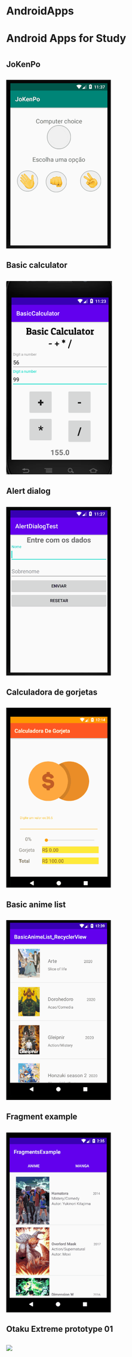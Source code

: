 # AndroidApps
# **Android Apps for Study** <h1>

## **JoKenPo** <h2>
![](https://github.com/Lekrieg/AndroidApps/blob/master/gifs/JoKenPoExample.gif)

## **Basic calculator** <h2>
![](https://github.com/Lekrieg/AndroidApps/blob/master/gifs/BasicCalculatorExample.PNG)

## **Alert dialog** <h2>
![](https://github.com/Lekrieg/AndroidApps/blob/master/gifs/AlertDialogTextExample.gif)

## **Calculadora de gorjetas** <h2>
![](https://github.com/Lekrieg/AndroidApps/blob/master/gifs/CalculadoraGorjeta.gif)

## **Basic anime list** <h2>
![](https://github.com/Lekrieg/AndroidApps/blob/master/gifs/BasicAnimeList.gif)

## **Fragment example** <h2>
![](https://github.com/Lekrieg/AndroidApps/blob/master/gifs/FragmentExample.gif)

## **Otaku Extreme prototype 01** <h2>
![](https://github.com/Lekrieg/AndroidApps/blob/master/gifs/OtakuExtreme_prototype01.gif)